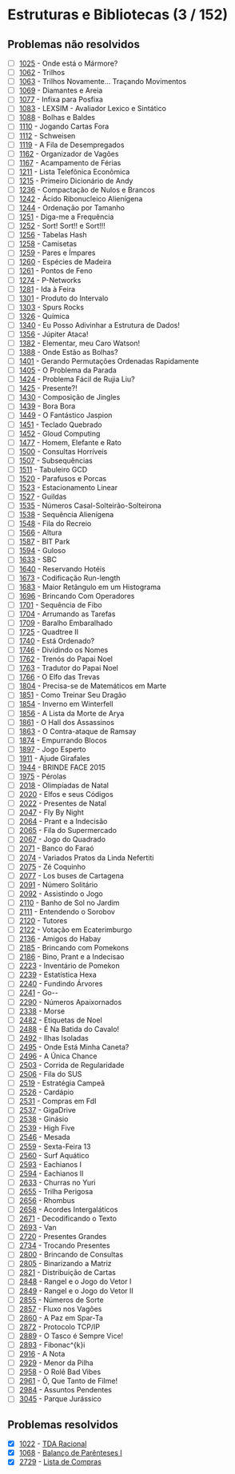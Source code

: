 # Estruturas e Bibliotecas (3 / 152)

## Problemas não resolvidos
  - [ ] [1025](https://www.urionlinejudge.com.br/judge/pt/problems/view/1025) - Onde está o Mármore?
  - [ ] [1062](https://www.urionlinejudge.com.br/judge/pt/problems/view/1062) - Trilhos
  - [ ] [1063](https://www.urionlinejudge.com.br/judge/pt/problems/view/1063) - Trilhos Novamente... Traçando Movimentos
  - [ ] [1069](https://www.urionlinejudge.com.br/judge/pt/problems/view/1069) - Diamantes e Areia
  - [ ] [1077](https://www.urionlinejudge.com.br/judge/pt/problems/view/1077) - Infixa para Posfixa
  - [ ] [1083](https://www.urionlinejudge.com.br/judge/pt/problems/view/1083) - LEXSIM - Avaliador Lexico e Sintático
  - [ ] [1088](https://www.urionlinejudge.com.br/judge/pt/problems/view/1088) - Bolhas e Baldes
  - [ ] [1110](https://www.urionlinejudge.com.br/judge/pt/problems/view/1110) - Jogando Cartas Fora
  - [ ] [1112](https://www.urionlinejudge.com.br/judge/pt/problems/view/1112) - Schweisen
  - [ ] [1119](https://www.urionlinejudge.com.br/judge/pt/problems/view/1119) - A Fila de Desempregados
  - [ ] [1162](https://www.urionlinejudge.com.br/judge/pt/problems/view/1162) - Organizador de Vagões
  - [ ] [1167](https://www.urionlinejudge.com.br/judge/pt/problems/view/1167) - Acampamento de Férias
  - [ ] [1211](https://www.urionlinejudge.com.br/judge/pt/problems/view/1211) - Lista Telefônica Econômica
  - [ ] [1215](https://www.urionlinejudge.com.br/judge/pt/problems/view/1215) - Primeiro Dicionário de Andy
  - [ ] [1236](https://www.urionlinejudge.com.br/judge/pt/problems/view/1236) - Compactação de Nulos e Brancos
  - [ ] [1242](https://www.urionlinejudge.com.br/judge/pt/problems/view/1242) - Ácido Ribonucleico Alienígena
  - [ ] [1244](https://www.urionlinejudge.com.br/judge/pt/problems/view/1244) - Ordenação por Tamanho
  - [ ] [1251](https://www.urionlinejudge.com.br/judge/pt/problems/view/1251) - Diga-me a Frequência
  - [ ] [1252](https://www.urionlinejudge.com.br/judge/pt/problems/view/1252) - Sort! Sort!! e Sort!!!
  - [ ] [1256](https://www.urionlinejudge.com.br/judge/pt/problems/view/1256) - Tabelas Hash
  - [ ] [1258](https://www.urionlinejudge.com.br/judge/pt/problems/view/1258) - Camisetas
  - [ ] [1259](https://www.urionlinejudge.com.br/judge/pt/problems/view/1259) - Pares e Ímpares
  - [ ] [1260](https://www.urionlinejudge.com.br/judge/pt/problems/view/1260) - Espécies de Madeira
  - [ ] [1261](https://www.urionlinejudge.com.br/judge/pt/problems/view/1261) - Pontos de Feno
  - [ ] [1274](https://www.urionlinejudge.com.br/judge/pt/problems/view/1274) - P-Networks
  - [ ] [1281](https://www.urionlinejudge.com.br/judge/pt/problems/view/1281) - Ida à Feira
  - [ ] [1301](https://www.urionlinejudge.com.br/judge/pt/problems/view/1301) - Produto do Intervalo
  - [ ] [1303](https://www.urionlinejudge.com.br/judge/pt/problems/view/1303) - Spurs Rocks
  - [ ] [1326](https://www.urionlinejudge.com.br/judge/pt/problems/view/1326) - Química
  - [ ] [1340](https://www.urionlinejudge.com.br/judge/pt/problems/view/1340) - Eu Posso Adivinhar a Estrutura de Dados!
  - [ ] [1356](https://www.urionlinejudge.com.br/judge/pt/problems/view/1356) - Júpiter Ataca!
  - [ ] [1382](https://www.urionlinejudge.com.br/judge/pt/problems/view/1382) - Elementar, meu Caro Watson!
  - [ ] [1388](https://www.urionlinejudge.com.br/judge/pt/problems/view/1388) - Onde Estão as Bolhas?
  - [ ] [1401](https://www.urionlinejudge.com.br/judge/pt/problems/view/1401) - Gerando Permutações Ordenadas Rapidamente
  - [ ] [1405](https://www.urionlinejudge.com.br/judge/pt/problems/view/1405) - O Problema da Parada
  - [ ] [1424](https://www.urionlinejudge.com.br/judge/pt/problems/view/1424) - Problema Fácil de Rujia Liu?
  - [ ] [1425](https://www.urionlinejudge.com.br/judge/pt/problems/view/1425) - Presente?!
  - [ ] [1430](https://www.urionlinejudge.com.br/judge/pt/problems/view/1430) - Composição de Jingles
  - [ ] [1439](https://www.urionlinejudge.com.br/judge/pt/problems/view/1439) - Bora Bora
  - [ ] [1449](https://www.urionlinejudge.com.br/judge/pt/problems/view/1449) - O Fantástico Jaspion
  - [ ] [1451](https://www.urionlinejudge.com.br/judge/pt/problems/view/1451) - Teclado Quebrado
  - [ ] [1452](https://www.urionlinejudge.com.br/judge/pt/problems/view/1452) - Gloud Computing
  - [ ] [1477](https://www.urionlinejudge.com.br/judge/pt/problems/view/1477) - Homem, Elefante e Rato
  - [ ] [1500](https://www.urionlinejudge.com.br/judge/pt/problems/view/1500) - Consultas Horríveis
  - [ ] [1507](https://www.urionlinejudge.com.br/judge/pt/problems/view/1507) - Subsequências
  - [ ] [1511](https://www.urionlinejudge.com.br/judge/pt/problems/view/1511) - Tabuleiro GCD
  - [ ] [1520](https://www.urionlinejudge.com.br/judge/pt/problems/view/1520) - Parafusos e Porcas
  - [ ] [1523](https://www.urionlinejudge.com.br/judge/pt/problems/view/1523) - Estacionamento Linear
  - [ ] [1527](https://www.urionlinejudge.com.br/judge/pt/problems/view/1527) - Guildas
  - [ ] [1535](https://www.urionlinejudge.com.br/judge/pt/problems/view/1535) - Números Casal-Solteirão-Solteirona
  - [ ] [1538](https://www.urionlinejudge.com.br/judge/pt/problems/view/1538) - Sequência Alienígena
  - [ ] [1548](https://www.urionlinejudge.com.br/judge/pt/problems/view/1548) - Fila do Recreio
  - [ ] [1566](https://www.urionlinejudge.com.br/judge/pt/problems/view/1566) - Altura
  - [ ] [1587](https://www.urionlinejudge.com.br/judge/pt/problems/view/1587) - BIT Park
  - [ ] [1594](https://www.urionlinejudge.com.br/judge/pt/problems/view/1594) - Guloso
  - [ ] [1633](https://www.urionlinejudge.com.br/judge/pt/problems/view/1633) - SBC
  - [ ] [1640](https://www.urionlinejudge.com.br/judge/pt/problems/view/1640) - Reservando Hotéis
  - [ ] [1673](https://www.urionlinejudge.com.br/judge/pt/problems/view/1673) - Codificação Run-length
  - [ ] [1683](https://www.urionlinejudge.com.br/judge/pt/problems/view/1683) - Maior Retângulo em um Histograma
  - [ ] [1696](https://www.urionlinejudge.com.br/judge/pt/problems/view/1696) - Brincando Com Operadores
  - [ ] [1701](https://www.urionlinejudge.com.br/judge/pt/problems/view/1701) - Sequência de Fibo
  - [ ] [1704](https://www.urionlinejudge.com.br/judge/pt/problems/view/1704) - Arrumando as Tarefas
  - [ ] [1709](https://www.urionlinejudge.com.br/judge/pt/problems/view/1709) - Baralho Embaralhado
  - [ ] [1725](https://www.urionlinejudge.com.br/judge/pt/problems/view/1725) - Quadtree II
  - [ ] [1740](https://www.urionlinejudge.com.br/judge/pt/problems/view/1740) - Está Ordenado?
  - [ ] [1746](https://www.urionlinejudge.com.br/judge/pt/problems/view/1746) - Dividindo os Nomes
  - [ ] [1762](https://www.urionlinejudge.com.br/judge/pt/problems/view/1762) - Trenós do Papai Noel
  - [ ] [1763](https://www.urionlinejudge.com.br/judge/pt/problems/view/1763) - Tradutor do Papai Noel
  - [ ] [1766](https://www.urionlinejudge.com.br/judge/pt/problems/view/1766) - O Elfo das Trevas
  - [ ] [1804](https://www.urionlinejudge.com.br/judge/pt/problems/view/1804) - Precisa-se de Matemáticos em Marte
  - [ ] [1851](https://www.urionlinejudge.com.br/judge/pt/problems/view/1851) - Como Treinar Seu Dragão
  - [ ] [1854](https://www.urionlinejudge.com.br/judge/pt/problems/view/1854) - Inverno em Winterfell
  - [ ] [1856](https://www.urionlinejudge.com.br/judge/pt/problems/view/1856) - A Lista da Morte de Arya
  - [ ] [1861](https://www.urionlinejudge.com.br/judge/pt/problems/view/1861) - O Hall dos Assassinos
  - [ ] [1863](https://www.urionlinejudge.com.br/judge/pt/problems/view/1863) - O Contra-ataque de Ramsay
  - [ ] [1874](https://www.urionlinejudge.com.br/judge/pt/problems/view/1874) - Empurrando Blocos
  - [ ] [1897](https://www.urionlinejudge.com.br/judge/pt/problems/view/1897) - Jogo Esperto
  - [ ] [1911](https://www.urionlinejudge.com.br/judge/pt/problems/view/1911) - Ajude Girafales
  - [ ] [1944](https://www.urionlinejudge.com.br/judge/pt/problems/view/1944) - BRINDE FACE 2015
  - [ ] [1975](https://www.urionlinejudge.com.br/judge/pt/problems/view/1975) - Pérolas
  - [ ] [2018](https://www.urionlinejudge.com.br/judge/pt/problems/view/2018) - Olimpíadas de Natal
  - [ ] [2020](https://www.urionlinejudge.com.br/judge/pt/problems/view/2020) - Elfos e seus Códigos
  - [ ] [2022](https://www.urionlinejudge.com.br/judge/pt/problems/view/2022) - Presentes de Natal
  - [ ] [2047](https://www.urionlinejudge.com.br/judge/pt/problems/view/2047) - Fly By Night
  - [ ] [2064](https://www.urionlinejudge.com.br/judge/pt/problems/view/2064) - Prant e a Indecisão
  - [ ] [2065](https://www.urionlinejudge.com.br/judge/pt/problems/view/2065) - Fila do Supermercado
  - [ ] [2067](https://www.urionlinejudge.com.br/judge/pt/problems/view/2067) - Jogo do Quadrado
  - [ ] [2071](https://www.urionlinejudge.com.br/judge/pt/problems/view/2071) - Banco do Faraó
  - [ ] [2074](https://www.urionlinejudge.com.br/judge/pt/problems/view/2074) - Variados Pratos da Linda Nefertiti
  - [ ] [2075](https://www.urionlinejudge.com.br/judge/pt/problems/view/2075) - Zé Coquinho
  - [ ] [2077](https://www.urionlinejudge.com.br/judge/pt/problems/view/2077) - Los buses de Cartagena
  - [ ] [2091](https://www.urionlinejudge.com.br/judge/pt/problems/view/2091) - Número Solitário
  - [ ] [2092](https://www.urionlinejudge.com.br/judge/pt/problems/view/2092) - Assistindo o Jogo
  - [ ] [2110](https://www.urionlinejudge.com.br/judge/pt/problems/view/2110) - Banho de Sol no Jardim
  - [ ] [2111](https://www.urionlinejudge.com.br/judge/pt/problems/view/2111) - Entendendo o Sorobov
  - [ ] [2120](https://www.urionlinejudge.com.br/judge/pt/problems/view/2120) - Tutores
  - [ ] [2122](https://www.urionlinejudge.com.br/judge/pt/problems/view/2122) - Votação em Ecaterimburgo
  - [ ] [2136](https://www.urionlinejudge.com.br/judge/pt/problems/view/2136) - Amigos do Habay
  - [ ] [2185](https://www.urionlinejudge.com.br/judge/pt/problems/view/2185) - Brincando com Pomekons
  - [ ] [2186](https://www.urionlinejudge.com.br/judge/pt/problems/view/2186) - Bino, Prant e a Indecisao
  - [ ] [2223](https://www.urionlinejudge.com.br/judge/pt/problems/view/2223) - Inventário de Pomekon
  - [ ] [2239](https://www.urionlinejudge.com.br/judge/pt/problems/view/2239) - Estatística Hexa
  - [ ] [2240](https://www.urionlinejudge.com.br/judge/pt/problems/view/2240) - Fundindo Árvores
  - [ ] [2241](https://www.urionlinejudge.com.br/judge/pt/problems/view/2241) - Go--
  - [ ] [2290](https://www.urionlinejudge.com.br/judge/pt/problems/view/2290) - Números Apaixornados
  - [ ] [2338](https://www.urionlinejudge.com.br/judge/pt/problems/view/2338) - Morse
  - [ ] [2482](https://www.urionlinejudge.com.br/judge/pt/problems/view/2482) - Etiquetas de Noel
  - [ ] [2488](https://www.urionlinejudge.com.br/judge/pt/problems/view/2488) - É Na Batida do Cavalo!
  - [ ] [2492](https://www.urionlinejudge.com.br/judge/pt/problems/view/2492) - Ilhas Isoladas
  - [ ] [2495](https://www.urionlinejudge.com.br/judge/pt/problems/view/2495) - Onde Está Minha Caneta?
  - [ ] [2496](https://www.urionlinejudge.com.br/judge/pt/problems/view/2496) - A Única Chance
  - [ ] [2503](https://www.urionlinejudge.com.br/judge/pt/problems/view/2503) - Corrida de Regularidade
  - [ ] [2506](https://www.urionlinejudge.com.br/judge/pt/problems/view/2506) - Fila do SUS
  - [ ] [2519](https://www.urionlinejudge.com.br/judge/pt/problems/view/2519) - Estratégia Campeã
  - [ ] [2526](https://www.urionlinejudge.com.br/judge/pt/problems/view/2526) - Cardápio
  - [ ] [2531](https://www.urionlinejudge.com.br/judge/pt/problems/view/2531) - Compras em FdI
  - [ ] [2537](https://www.urionlinejudge.com.br/judge/pt/problems/view/2537) - GigaDrive
  - [ ] [2538](https://www.urionlinejudge.com.br/judge/pt/problems/view/2538) - Ginásio
  - [ ] [2539](https://www.urionlinejudge.com.br/judge/pt/problems/view/2539) - High Five
  - [ ] [2546](https://www.urionlinejudge.com.br/judge/pt/problems/view/2546) - Mesada
  - [ ] [2559](https://www.urionlinejudge.com.br/judge/pt/problems/view/2559) - Sexta-Feira 13
  - [ ] [2560](https://www.urionlinejudge.com.br/judge/pt/problems/view/2560) - Surf Aquático
  - [ ] [2593](https://www.urionlinejudge.com.br/judge/pt/problems/view/2593) - Eachianos I
  - [ ] [2594](https://www.urionlinejudge.com.br/judge/pt/problems/view/2594) - Eachianos II
  - [ ] [2633](https://www.urionlinejudge.com.br/judge/pt/problems/view/2633) - Churras no Yuri
  - [ ] [2655](https://www.urionlinejudge.com.br/judge/pt/problems/view/2655) - Trilha Perigosa
  - [ ] [2656](https://www.urionlinejudge.com.br/judge/pt/problems/view/2656) - Rhombus
  - [ ] [2658](https://www.urionlinejudge.com.br/judge/pt/problems/view/2658) - Acordes Intergaláticos
  - [ ] [2671](https://www.urionlinejudge.com.br/judge/pt/problems/view/2671) - Decodificando o Texto
  - [ ] [2693](https://www.urionlinejudge.com.br/judge/pt/problems/view/2693) - Van
  - [ ] [2720](https://www.urionlinejudge.com.br/judge/pt/problems/view/2720) - Presentes Grandes
  - [ ] [2734](https://www.urionlinejudge.com.br/judge/pt/problems/view/2734) - Trocando Presentes
  - [ ] [2800](https://www.urionlinejudge.com.br/judge/pt/problems/view/2800) - Brincando de Consultas
  - [ ] [2805](https://www.urionlinejudge.com.br/judge/pt/problems/view/2805) - Binarizando a Matriz
  - [ ] [2821](https://www.urionlinejudge.com.br/judge/pt/problems/view/2821) - Distribuição de Cartas
  - [ ] [2848](https://www.urionlinejudge.com.br/judge/pt/problems/view/2848) - Rangel e o Jogo do Vetor I
  - [ ] [2849](https://www.urionlinejudge.com.br/judge/pt/problems/view/2849) - Rangel e o Jogo do Vetor II
  - [ ] [2855](https://www.urionlinejudge.com.br/judge/pt/problems/view/2855) - Números de Sorte
  - [ ] [2857](https://www.urionlinejudge.com.br/judge/pt/problems/view/2857) - Fluxo nos Vagões
  - [ ] [2860](https://www.urionlinejudge.com.br/judge/pt/problems/view/2860) - A Paz em Spar-Ta
  - [ ] [2872](https://www.urionlinejudge.com.br/judge/pt/problems/view/2872) - Protocolo TCP/IP
  - [ ] [2889](https://www.urionlinejudge.com.br/judge/pt/problems/view/2889) - O Tasco é Sempre Vice!
  - [ ] [2893](https://www.urionlinejudge.com.br/judge/pt/problems/view/2893) - Fibonac^{k}i
  - [ ] [2916](https://www.urionlinejudge.com.br/judge/pt/problems/view/2916) - A Nota
  - [ ] [2929](https://www.urionlinejudge.com.br/judge/pt/problems/view/2929) - Menor da Pilha
  - [ ] [2958](https://www.urionlinejudge.com.br/judge/pt/problems/view/2958) - O Rolê Bad Vibes
  - [ ] [2961](https://www.urionlinejudge.com.br/judge/pt/problems/view/2961) - Ô, Que Tanto de Filme!
  - [ ] [2984](https://www.urionlinejudge.com.br/judge/pt/problems/view/2984) - Assuntos Pendentes
  - [ ] [3045](https://www.urionlinejudge.com.br/judge/pt/problems/view/3045) - Parque Jurássico
## Problemas resolvidos
  - [x] [1022](https://www.urionlinejudge.com.br/judge/pt/problems/view/1022) - [TDA Racional](https://github.com/potigol/URI-Potigol/blob/master/src/1001-1100/1022.poti)
  - [x] [1068](https://www.urionlinejudge.com.br/judge/pt/problems/view/1068) - [Balanço de Parênteses I](https://github.com/potigol/URI-Potigol/blob/master/src/1001-1100/1068.poti)
  - [x] [2729](https://www.urionlinejudge.com.br/judge/pt/problems/view/2729) - [Lista de Compras](https://github.com/potigol/URI-Potigol/blob/master/src/2701-2800/2729.poti)